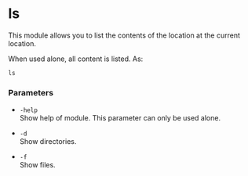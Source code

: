 # ls

This module allows you to list the contents of the location at the current location.

When used alone, all content is listed. As:
```
ls
```

### Parameters

+ ``-help``<br>
    Show help of module. This parameter can only be used alone.

+ ``-d``<br>
    Show directories.

+ ``-f``<br>
    Show files.